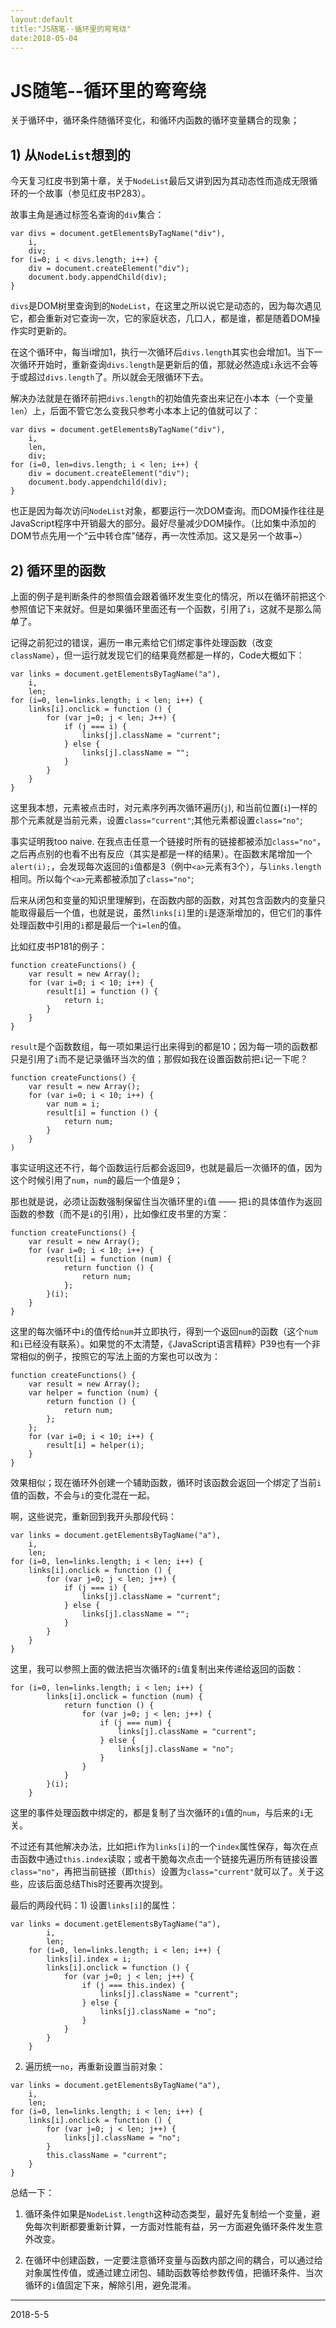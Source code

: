 ```yaml
---
layout:default
title:"JS随笔--循环里的弯弯绕"
date:2018-05-04
---
```


# JS随笔--循环里的弯弯绕

关于循环中，循环条件随循环变化，和循环内函数的循环变量耦合的现象；
## 1) 从`NodeList`想到的
今天复习红皮书到第十章，关于`NodeList`最后又讲到因为其动态性而造成无限循环的一个故事（参见红皮书P283）。

故事主角是通过标签名查询的`div`集合：

```
var divs = document.getElementsByTagName("div"),
    i,
    div;
for (i=0; i < divs.length; i++) {
    div = document.createElement("div");
    document.body.appendChild(div);
}
```
`divs`是DOM树里查询到的`NodeList`，在这里之所以说它是动态的，因为每次遇见它，都会重新对它查询一次，它的家庭状态，几口人，都是谁，都是随着DOM操作实时更新的。

在这个循环中，每当i增加1，执行一次循环后`divs.length`其实也会增加1。当下一次循环开始时，重新查询`divs.length`是更新后的值，那就必然造成`i`永远不会等于或超过`divs.length`了。所以就会无限循环下去。

解决办法就是在循环前把`divs.length`的初始值先查出来记在小本本（一个变量`len`）上，后面不管它怎么变我只参考小本本上记的值就可以了：

```
var divs = document.getElementsByTagName("div"),
    i,
    len,
    div;
for (i=0, len=divs.length; i < len; i++) {
    div = document.createElement("div");
    document.body.appendchild(div);
}
```
也正是因为每次访问`NodeList`对象，都要运行一次DOM查询。而DOM操作往往是JavaScript程序中开销最大的部分。最好尽量减少DOM操作。（比如集中添加的DOM节点先用一个“云中转仓库”储存，再一次性添加。这又是另一个故事~）

## 2) 循环里的函数
上面的例子是判断条件的参照值会跟着循环发生变化的情况，所以在循环前把这个参照值记下来就好。但是如果循环里面还有一个函数，引用了`i`，这就不是那么简单了。

记得之前犯过的错误，遍历一串元素给它们绑定事件处理函数（改变`className`），但一运行就发现它们的结果竟然都是一样的，Code大概如下：

```
var links = document.getElementsByTagName("a"),
    i, 
    len;
for (i=0, len=links.length; i < len; i++) {
    links[i].onclick = function () {
        for (var j=0; j < len; J++) {
            if (j === i) {
                links[j].className = "current";
            } else {
                links[j].className = "";
            }
        }
    }
}
```
这里我本想，元素被点击时，对元素序列再次循环遍历(`j`), 和当前位置(`i`)一样的那个元素就是当前元素，设置`class="current"`;其他元素都设置`class="no"`;

事实证明我too naive. 在我点击任意一个链接时所有的链接都被添加`class="no"`，之后再点别的也看不出有反应（其实是都是一样的结果）。在函数末尾增加一个`alert(i);`，会发现每次返回的`i`值都是3（例中`<a>`元素有3个），与`links.length`相同。所以每个`<a>`元素都被添加了`class="no"`;

后来从闭包和变量的知识里理解到，在函数内部的函数，对其包含函数内的变量只能取得最后一个值，也就是说，虽然`links[i]`里的`i`是逐渐增加的，但它们的事件处理函数中引用的`i`都是最后一个`i=len`的值。

比如红皮书P181的例子：

```
function createFunctions() {
    var result = new Array();
    for (var i=0; i < 10; i++) {
        result[i] = function () {
            return i;
        }
    }
}
```
`result`是个函数数组，每一项如果运行出来得到的都是10；因为每一项的函数都只是引用了`i`而不是记录循环当次的值；那假如我在设置函数前把`i`记一下呢？

```
function createFunctions() {
    var result = new Array();
    for (var i=0; i < 10; i++) {
        var num = i;
        result[i] = function () {
            return num;
        }
    }
)
```
事实证明这还不行，每个函数运行后都会返回9，也就是最后一次循环的值，因为这个时候引用了`num`，`num`的最后一个值是9；

那也就是说，必须让函数强制保留住当次循环里的`i`值 —— 把`i`的具体值作为返回函数的参数（而不是`i`的引用），比如像红皮书里的方案：

```
function createFunctions() {
    var result = new Array();
    for (var i=0; i < 10; i++) {
        result[i] = function (num) {
            return function () {
                return num;
            };
        }(i);
    }
}
```
这里的每次循环中`i`的值传给`num`并立即执行，得到一个返回`num`的函数（这个`num`和`i`已经没有联系）。如果觉的不太清楚，《JavaScript语言精粹》P39也有一个非常相似的例子，按照它的写法上面的方案也可以改为：

```
function createFunctions() {
    var result = new Array();
    var helper = function (num) {
        return function () {
            return num;
        };
    };
    for (var i=0; i < 10; i++) {
        result[i] = helper(i);
    }
}   
```
效果相似；现在循环外创建一个辅助函数，循环时该函数会返回一个绑定了当前`i`值的函数，不会与`i`的变化混在一起。

啊，这些说完，重新回到我开头那段代码：

```
var links = document.getElementsByTagName("a"),
    i, 
    len;
for (i=0, len=links.length; i < len; i++) {
    links[i].onclick = function () {
        for (var j=0; j < len; j++) {
            if (j === i) {
                links[j].className = "current";
            } else {
                links[j].className = "";
            }
        }
    }
}
```
这里，我可以参照上面的做法把当次循环的`i`值复制出来传递给返回的函数：
    
```
for (i=0, len=links.length; i < len; i++) {
        links[i].onclick = function (num) {
            return function () {
                for (var j=0; j < len; j++) {
                    if (j === num) {
                        links[j].className = "current";
                    } else {
                        links[j].className = "no";
                    }
                }
            }
        }(i);
    }
```
这里的事件处理函数中绑定的，都是复制了当次循环的`i`值的`num`，与后来的`i`无关。

不过还有其他解决办法，比如把`i`作为`links[i]`的一个`index`属性保存，每次在点击函数中通过`this.index`读取；或者干脆每次点击一个链接先遍历所有链接设置`class="no"`，再把当前链接（即`this`）设置为`class="current"`就可以了。关于这些，应该后面总结This时还要再次提到。

最后的两段代码：1) 设置`links[i]`的属性：

```
var links = document.getElementsByTagName("a"),
        i, 
        len;
    for (i=0, len=links.length; i < len; i++) {
        links[i].index = i;
        links[i].onclick = function () {
            for (var j=0; j < len; j++) {
                if (j === this.index) {
                    links[j].className = "current";
                } else {
                    links[j].className = "no";
                }  
            }
        }
    }
```
2) 遍历统一`no`，再重新设置当前对象：

```
var links = document.getElementsByTagName("a"),
    i, 
    len;
for (i=0, len=links.length; i < len; i++) {
    links[i].onclick = function () {
        for (var j=0; j < len; j++) {
            links[j].className = "no";
        }
        this.className = "current";
    }
}
```


总结一下：
1) 循环条件如果是`NodeList.length`这种动态类型，最好先复制给一个变量，避免每次判断都要重新计算，一方面对性能有益，另一方面避免循环条件发生意外改变。

2) 在循环中创建函数，一定要注意循环变量与函数内部之间的耦合，可以通过给对象属性传值，或通过建立闭包、辅助函数等给参数传值，把循环条件、当次循环的`i`值固定下来，解除引用，避免混淆。

***


2018-5-5